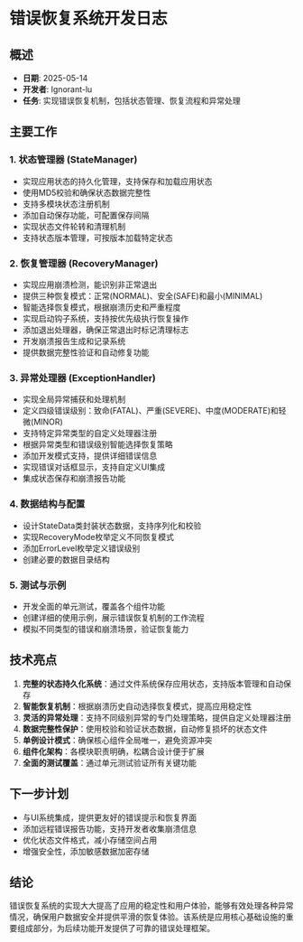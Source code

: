 # 错误恢复系统开发日志

## 概述
- **日期**: 2025-05-14
- **开发者**: Ignorant-lu
- **任务**: 实现错误恢复机制，包括状态管理、恢复流程和异常处理

## 主要工作

### 1. 状态管理器 (StateManager)
- 实现应用状态的持久化管理，支持保存和加载应用状态
- 使用MD5校验和确保状态数据完整性
- 支持多模块状态注册机制
- 添加自动保存功能，可配置保存间隔
- 实现状态文件轮转和清理机制
- 支持状态版本管理，可按版本加载特定状态

### 2. 恢复管理器 (RecoveryManager)
- 实现应用崩溃检测，能识别非正常退出
- 提供三种恢复模式：正常(NORMAL)、安全(SAFE)和最小(MINIMAL)
- 智能选择恢复模式，根据崩溃历史和严重程度
- 实现启动钩子系统，支持按优先级执行恢复操作
- 添加退出处理器，确保正常退出时标记清理标志
- 开发崩溃报告生成和记录系统
- 提供数据完整性验证和自动修复功能

### 3. 异常处理器 (ExceptionHandler)
- 实现全局异常捕获和处理机制
- 定义四级错误级别：致命(FATAL)、严重(SEVERE)、中度(MODERATE)和轻微(MINOR)
- 支持特定异常类型的自定义处理器注册
- 根据异常类型和错误级别智能选择恢复策略
- 添加开发模式支持，提供详细错误信息
- 实现错误对话框显示，支持自定义UI集成
- 集成状态保存和崩溃报告功能

### 4. 数据结构与配置
- 设计StateData类封装状态数据，支持序列化和校验
- 实现RecoveryMode枚举定义不同恢复模式
- 添加ErrorLevel枚举定义错误级别
- 创建必要的数据目录结构

### 5. 测试与示例
- 开发全面的单元测试，覆盖各个组件功能
- 创建详细的使用示例，展示错误恢复机制的工作流程
- 模拟不同类型的错误和崩溃场景，验证恢复能力

## 技术亮点
1. **完整的状态持久化系统**：通过文件系统保存应用状态，支持版本管理和自动保存
2. **智能恢复机制**：根据崩溃历史自动选择恢复模式，提高应用稳定性
3. **灵活的异常处理**：支持不同级别异常的专门处理策略，提供自定义处理器注册
4. **数据完整性保护**：使用校验和验证状态数据，自动修复损坏的状态文件
5. **单例设计模式**：确保核心组件全局唯一，避免资源冲突
6. **组件化架构**：各模块职责明确，松耦合设计便于扩展
7. **全面的测试覆盖**：通过单元测试验证所有关键功能

## 下一步计划
- 与UI系统集成，提供更友好的错误提示和恢复界面
- 添加远程错误报告功能，支持开发者收集崩溃信息
- 优化状态文件格式，减小存储空间占用
- 增强安全性，添加敏感数据加密存储

## 结论
错误恢复系统的实现大大提高了应用的稳定性和用户体验，能够有效处理各种异常情况，确保用户数据安全并提供平滑的恢复体验。该系统是应用核心基础设施的重要组成部分，为后续功能开发提供了可靠的错误处理框架。 